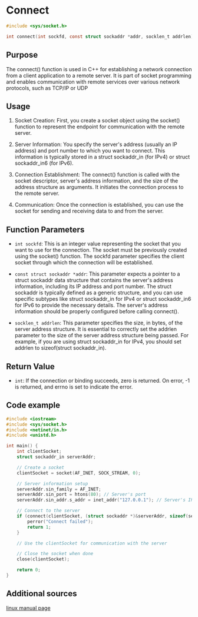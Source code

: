 # Connect

```c
#include <sys/socket.h>

int connect(int sockfd, const struct sockaddr *addr, socklen_t addrlen);
```

## Purpose
The connect() function is used in C++ for establishing a network connection from a client application to a remote server. It is part of socket programming and enables communication with remote services over various network protocols, such as TCP/IP or UDP

## Usage
1. Socket Creation: First, you create a socket object using the socket() function to represent the endpoint for communication with the remote server.

2. Server Information: You specify the server's address (usually an IP address) and port number to which you want to connect. This information is typically stored in a struct sockaddr_in (for IPv4) or struct sockaddr_in6 (for IPv6).

3. Connection Establishment: The connect() function is called with the socket descriptor, server's address information, and the size of the address structure as arguments. It initiates the connection process to the remote server.

4. Communication: Once the connection is established, you can use the socket for sending and receiving data to and from the server.

## Function Parameters
- `int sockfd`: This is an integer value representing the socket that you want to use for the connection. The socket must be previously created using the socket() function. The sockfd parameter specifies the client socket through which the connection will be established.

- `const struct sockaddr *addr`: This parameter expects a pointer to a struct sockaddr data structure that contains the server's address information, including its IP address and port number. The struct sockaddr is typically defined as a generic structure, and you can use specific subtypes like struct sockaddr_in for IPv4 or struct sockaddr_in6 for IPv6 to provide the necessary details. The server's address information should be properly configured before calling connect().

- `socklen_t addrlen`: This parameter specifies the size, in bytes, of the server address structure. It is essential to correctly set the addrlen parameter to the size of the server address structure being passed. For example, if you are using struct sockaddr_in for IPv4, you should set addrlen to sizeof(struct sockaddr_in).
## Return Value
- `int`:
If the connection or binding succeeds, zero is returned.  On error, -1 is returned, and errno is set to indicate the error.

## Code example
```c
#include <iostream>
#include <sys/socket.h>
#include <netinet/in.h>
#include <unistd.h>

int main() {
    int clientSocket;
    struct sockaddr_in serverAddr;

    // Create a socket
    clientSocket = socket(AF_INET, SOCK_STREAM, 0);

    // Server information setup
    serverAddr.sin_family = AF_INET;
    serverAddr.sin_port = htons(80); // Server's port
    serverAddr.sin_addr.s_addr = inet_addr("127.0.0.1"); // Server's IP address

    // Connect to the server
    if (connect(clientSocket, (struct sockaddr *)&serverAddr, sizeof(serverAddr)) < 0) {
        perror("Connect failed");
        return 1;
    }

    // Use the clientSocket for communication with the server

    // Close the socket when done
    close(clientSocket);

    return 0;
}
```
## Additional sources

[linux manual page](https://man7.org/linux/man-pages/man2/connect.2.html)
